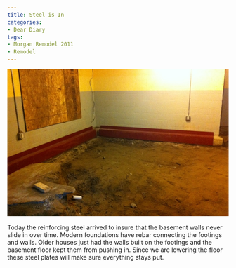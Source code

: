 ```yaml
---
title: Steel is In
categories:
- Dear Diary
tags:
- Morgan Remodel 2011
- Remodel
---
```


![](/assets/posts/2011/steel-is-in.jpg)
  



Today the reinforcing steel arrived to insure that the basement walls never slide in over time. Modern foundations have rebar connecting the footings and walls. Older houses just had the walls built on the footings and the basement floor kept them from pushing in. Since we are lowering the floor these steel plates will make sure everything stays put.
